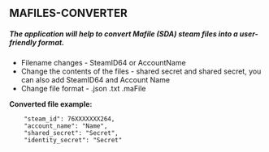 ﻿
## MAFILES-CONVERTER

##### The application will help to convert Mafile (SDA) steam files into a user-friendly format.

- Filename changes - SteamID64 or AccountName
- Change the contents of the files - shared secret and shared secret, you can also add SteamID64 and Account Name
- Change file format - .json .txt .maFile

**Converted file example:**

        "steam_id": 76XXXXXXX264,
        "account_name": "Name",
        "shared_secret": "Secret",
        "identity_secret": "Secret"
